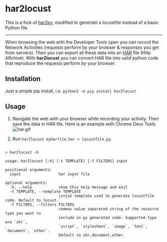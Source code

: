 # har2locust

This is a fork of [har2py](https://github.com/S1M0N38/har2py), modified to generate a locustfile 
instead of a basic Python file.

---

When browsing the web with the Developer Tools open you can record the Network
Activities (requests perform by your browser & responses you get from servers).
Then you can export all these data into an [HAR](https://en.wikipedia.org/wiki/HAR_(file_format))
file (Http ARchive). With **har2locust** you can convert HAR file into valid python
code that reproduce the requests perform by your browser.

## Installation

Just a simple pip install, i.e. `python3 -m pip install har2locust`

## Usage

1. Navigate the web with your browser while recording your activity. Then save the
data in HAR file. Here is an example with Chrome Devs Tools
![har.gif](https://github.com/S1M0N38/har2py/blob/main/har.gif?raw=true)

2. Run `har2locust myharfile.har > locustfile.py`.

```

> har2locust -h

usage: har2locust [-h] [-t TEMPLATE] [-f FILTERS] input

positional arguments:
  input                 har input file

optional arguments:
  -h, --help            show this help message and exit
  -t TEMPLATE, --template TEMPLATE
                        jinja2 template used to generate locustfile code. Default to locust.
  -f FILTERS, --filters FILTERS
                        commas value separeted string of the resource type you want to
                        include in py generated code. Supported type are `xhr`,
                        `script`, `stylesheet`, `image`, `font`, `document`, `other`.
                        Default to xhr,document,other.

```